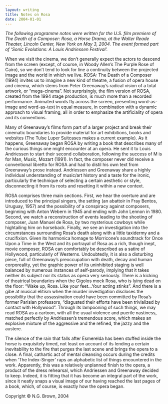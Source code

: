 ```yaml
---
layout: writing
title: Notes on Rosa
date: 2004-01-01
---
```


*The following programme notes were written for the U.S. film premiere of The Death of a Composer: Rosa, a Horse Drama, at the Walter Reade Theater, Lincoln Center, New York on May 3, 2004. The event formed part of ‘Sonic Evolutions: A Louis Andriessen Festival’.*

When we visit the cinema, we don’t generally expect the actors to descend from the screen (except, of course, in Woody Allen’s The Purple Rose of Cairo), so we don’t tend to look for line a continuity between the projected image and the world in which we live. ROSA: The Death of a Composer (1994) invites us to imagine a new kind of theatre, a fusion of opera house and cinema, which stems from Peter Greenaway’s radical vision of a total artwork, or “mega-cinema”. Not surprisingly, the film version of ROSA, created from the 1994 stage production, is much more than a recorded performance. Animated words fly across the screen, presenting word-as-image and word-as-text in equal measure, in combination with a dynamic approach to visual framing, all in order to emphasize the artificiality of opera and its conventions.

Many of Greenaway’s films form part of a larger project and break their cinematic boundaries to provide material for art exhibitions, books and websites (The Tulse Luper Suitcases makes a current example). As it happens, Greenaway began ROSA by writing a book that describes many of the curious things one might encounter at an opera. He sent it to Louis Andriessen to start their second collaboration, following the success of M is for Man, Music, Mozart (1991). In fact, the composer never did receive a conventional libretto for ROSA and had to distil his own text from Greenaway’s prose instead. Andriessen and Greenaway share a highly individual understanding of music/art history and a taste for the ironic, particularly the technique of selecting a certain aesthetic or style, disconnecting it from its roots and resetting it within a new context.

ROSA comprises three main sections. First, we hear the overture and are introduced to the principal singers, the setting (an abattoir in Fray Bentos, Uruguay, 1957) and the possibility of a conspiracy against composers, beginning with Anton Webern in 1945 and ending with John Lennon in 1980. Second, we watch a reconstruction of events leading to the shooting of  composer, Juan Manuel de Rosa, by two mysterious cowboys while hightailing him on horseback. Finally, we see an investigation into the circumstances surrounding Rosa’s death along with a little taxidermy and a crucifixion. Given its harmonica homage to Morricone’s soundtrack for Once Upon a Time in the West and its portrayal of Rosa as a rich, though inept, movie composer, ROSA can comfortably be described as a satire of Hollywood, particularly of Westerns. Undoubtedly, it is also a disturbing piece, full of Greenaway’s preoccupation with death, decay and human corporeality, yet the graphic power of its uninhibited staging is well balanced by numerous instances of self-parody, implying that it takes neither its subject nor its status as opera very seriously. There is a kicking of theatrical boundaries when the Gigolos mock Rosa, who is lying dead on the floor: “Wake up, Rosa. Like your feet…Your acting stinks”. And there is a gibe at musical elitism when the murder investigation discloses the possibility that the assassination could have been committed by Rosa’s former Parisian professors, “disgusted their efforts have been trivialized by contact with Hollywood”. Through its lampooning of such things, we may read ROSA as a cartoon, with all the usual violence and puerile nastiness, matched perfectly by Andriessen’s tremendous score, which makes an explosive mixture of the aggressive and the refined, the jazzy and the austere.

The silence of the rain that falls after Esmerelda has been stuffed inside the horse is exquisitely timed, not least on account of its lending a certain inevitability to the fire that purges the last scene and brings the opera to a close. A final, cathartic act of mental cleansing occurs during the credits when ‘The Index-Singer’ raps an alphabetic list of things encountered in the work. Apparently, this was a relatively unplanned finish to the opera, a product of the dress rehearsal, which Andriessen and Greenaway decided to keep. Indeed, it is fitting that it has become an integral part of the work, since it neatly snaps a visual image of our having reached the last pages of a book, which, of course, is exactly how the opera began.

Copyright © N.G. Brown, 2004
